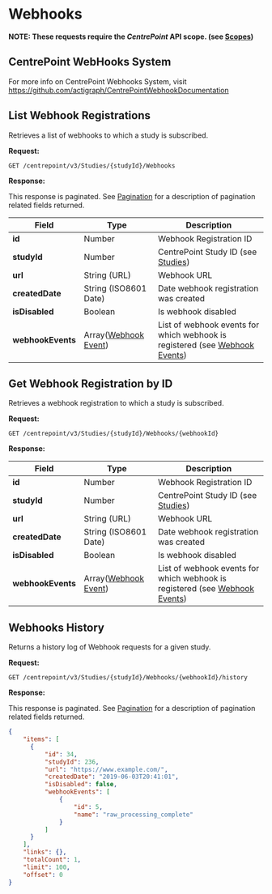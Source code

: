# Webhooks

**NOTE: These requests require the *CentrePoint* API scope. (see [Scopes](scopes.md))**

## CentrePoint WebHooks System

For more info on CentrePoint Webhooks System, visit https://github.com/actigraph/CentrePointWebhookDocumentation

## List Webhook Registrations

Retrieves a list of webhooks to which a study is subscribed.

**Request:**

```http
GET /centrepoint/v3/Studies/{studyId}/Webhooks
```

**Response:**

This response is paginated. See [Pagination](pagination.md) for a description of pagination related fields returned.

|Field|Type|Description|
|-----|----|-----------|
|**id**|Number|Webhook Registration ID|
|**studyId**|Number|CentrePoint Study ID (see [Studies](studies.md))|
|**url**|String (URL)|Webhook URL|
|**createdDate**|String (ISO8601 Date)|Date webhook registration was created|
|**isDisabled**|Boolean|Is webhook disabled|
|**webhookEvents**|Array([Webhook Event](webhook_events.md))|List of webhook events for which webhook is registered (see [Webhook Events](webhook_events.md))

## Get Webhook Registration by ID

Retrieves a webhook registration to which a study is subscribed.

**Request:**

```http
GET /centrepoint/v3/Studies/{studyId}/Webhooks/{webhookId}
```

**Response:**

|Field|Type|Description|
|-----|----|-----------|
|**id**|Number|Webhook Registration ID|
|**studyId**|Number|CentrePoint Study ID (see [Studies](studies.md))|
|**url**|String (URL)|Webhook URL|
|**createdDate**|String (ISO8601 Date)|Date webhook registration was created|
|**isDisabled**|Boolean|Is webhook disabled|
|**webhookEvents**|Array([Webhook Event](webhook_events.md))|List of webhook events for which webhook is registered (see [Webhook Events](webhook_events.md))

## Webhooks History

Returns a history log of Webhook requests for a given study.

**Request:**

```http
GET /centrepoint/v3/Studies/{studyId}/Webhooks/{webhookId}/history
```

**Response:**

This response is paginated. See [Pagination](pagination.md) for a description of pagination related fields returned.

```json
{
    "items": [
      {
          "id": 34,
          "studyId": 236,
          "url": "https://www.example.com/",
          "createdDate": "2019-06-03T20:41:01",
          "isDisabled": false,
          "webhookEvents": [
              {
                  "id": 5,
                  "name": "raw_processing_complete"
              }
          ]
      }
    ],
    "links": {},
    "totalCount": 1,
    "limit": 100,
    "offset": 0
}
```
